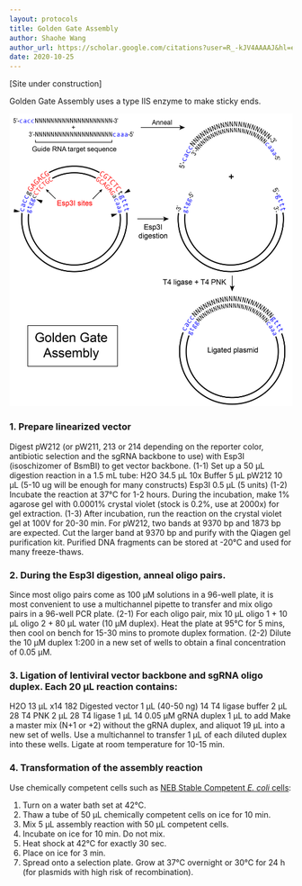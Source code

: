 ```yaml
---
layout: protocols
title: Golden Gate Assembly
author: Shaohe Wang
author_url: https://scholar.google.com/citations?user=R_-kJV4AAAAJ&hl=en
date: 2020-10-25
---
```


[Site under construction]

Golden Gate Assembly uses a type IIS enzyme to make sticky ends.

<img src="/assets/img/Golden-gate-assembly-01.png" alt="Golden Gate Assembly schematics" />

### 1. Prepare linearized vector

Digest pW212 (or pW211, 213 or 214 depending on the reporter color, antibiotic selection and the sgRNA backbone to use) with Esp3I (isoschizomer of BsmBI) to get vector backbone.
(1-1) Set up a 50 μL digestion reaction in a 1.5 mL tube:
H2O		34.5 μL
10x Buffer	5 μL
pW212	10 μL (5-10 ug will be enough for many constructs)
Esp3I		0.5 μL (5 units)
(1-2) Incubate the reaction at 37°C for 1-2 hours.  During the incubation, make 1% agarose gel with 0.0001% crystal violet (stock is 0.2%, use at 2000x) for gel extraction.
(1-3) After incubation, run the reaction on the crystal violet gel at 100V for 20-30 min.  For pW212, two bands at 9370 bp and 1873 bp are expected.  Cut the larger band at 9370 bp and purify with the Qiagen gel purification kit.  Purified DNA fragments can be stored at -20°C and used for many freeze-thaws.

### 2. During the Esp3I digestion, anneal oligo pairs.

Since most oligo pairs come as 100 μM solutions in a 96-well plate, it is most convenient to use a multichannel pipette to transfer and mix oligo pairs in a 96-well PCR plate.
(2-1) For each oligo pair, mix 10 μL oligo 1 + 10 μL oligo 2 + 80 μL water (10 μM duplex).  Heat the plate at 95°C for 5 mins, then cool on bench for 15-30 mins to promote duplex formation.
(2-2) Dilute the 10 μM duplex 1:200 in a new set of wells to obtain a final concentration of 0.05 μM.

### 3. Ligation of lentiviral vector backbone and sgRNA oligo duplex.  Each 20 μL reaction contains:

H2O				13 μL				x14	182
	Digested vector		1 μL (40-50 ng)			14
	T4 ligase buffer 		2 μL					28
	T4 PNK			2 μL					28
	T4 ligase			1 μL					14
	0.05 μM gRNA duplex	1 μL					to add
Make a master mix (N+1 or +2) without the gRNA duplex, and aliquot 19 μL into a new set of wells.  Use a multichannel to transfer 1 μL of each diluted duplex into these wells.  Ligate at room temperature for 10-15 min.


### 4. Transformation of the assembly reaction

Use chemically competent cells such as [NEB Stable Competent _E. coli_ cells](https://www.neb.com/products/c3040-neb-stable-competent-e-coli-high-efficiency#Product%20Information):

  1. Turn on a water bath set at 42°C.
  1. Thaw a tube of 50 µL chemically competent cells on ice for 10 min.
  1. Mix 5 µL assembly reaction with 50 µL competent cells.
  1. Incubate on ice for 10 min. Do not mix.
  1. Heat shock at 42°C for exactly 30 sec.
  1. Place on ice for 3 min.
  1. Spread onto a selection plate. Grow at 37°C overnight or 30°C for 24 h (for plasmids with high risk of recombination).
